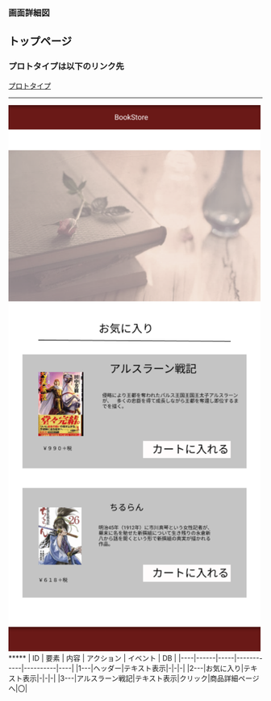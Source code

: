 ### 画面詳細図
## トップページ
### プロトタイプは以下のリンク先
[プロトタイプ](https://www.figma.com/file/dW9ybfeIUUS2fR7yygDQuj/Untitled?node-id=5%3A2)
*****
<img src="../img/favorite.png" width="500">
*****
| ID | 要素 | 内容 | アクション | イベント | DB |
|----|------|-----|------------|----------|----|
|1---|ヘッダー|テキスト表示|-|-|-|
|2---|お気に入り|テキスト表示|-|-|-|
|3---|アルスラーン戦記|テキスト表示|クリック|商品詳細ページへ|〇|

